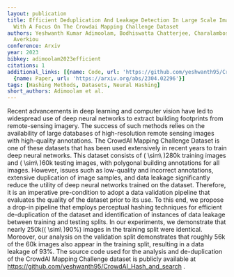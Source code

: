 ```yaml
---
layout: publication
title: Efficient Deduplication And Leakage Detection In Large Scale Image Datasets
  With A Focus On The Crowdai Mapping Challenge Dataset
authors: Yeshwanth Kumar Adimoolam, Bodhiswatta Chatterjee, Charalambos Poullis, Melinos
  Averkiou
conference: Arxiv
year: 2023
bibkey: adimoolam2023efficient
citations: 1
additional_links: [{name: Code, url: 'https://github.com/yeshwanth95/CrowdAI_Hash_and_search'},
  {name: Paper, url: 'https://arxiv.org/abs/2304.02296'}]
tags: [Hashing Methods, Datasets, Neural Hashing]
short_authors: Adimoolam et al.
---
```

Recent advancements in deep learning and computer vision have led to
widespread use of deep neural networks to extract building footprints from
remote-sensing imagery. The success of such methods relies on the availability
of large databases of high-resolution remote sensing images with high-quality
annotations. The CrowdAI Mapping Challenge Dataset is one of these datasets
that has been used extensively in recent years to train deep neural networks.
This dataset consists of \( \sim\ \)280k training images and \( \sim\ \)60k testing
images, with polygonal building annotations for all images. However, issues
such as low-quality and incorrect annotations, extensive duplication of image
samples, and data leakage significantly reduce the utility of deep neural
networks trained on the dataset. Therefore, it is an imperative pre-condition
to adopt a data validation pipeline that evaluates the quality of the dataset
prior to its use. To this end, we propose a drop-in pipeline that employs
perceptual hashing techniques for efficient de-duplication of the dataset and
identification of instances of data leakage between training and testing
splits. In our experiments, we demonstrate that nearly 250k(\( \sim\ \)90%)
images in the training split were identical. Moreover, our analysis on the
validation split demonstrates that roughly 56k of the 60k images also appear in
the training split, resulting in a data leakage of 93%. The source code used
for the analysis and de-duplication of the CrowdAI Mapping Challenge dataset is
publicly available at https://github.com/yeshwanth95/CrowdAI_Hash_and_search .